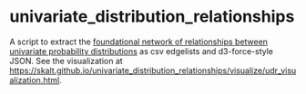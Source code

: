 # univariate_distribution_relationships
A script to extract the [foundational network of relationships between univariate probability distributions](http://www.math.wm.edu/~leemis/chart/UDR/UDR.html) as csv edgelists and d3-force-style JSON. See the visualization at https://skalt.github.io/univariate_distribution_relationships/visualize/udr_visualization.html.
